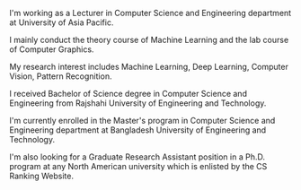 I'm working as a Lecturer in Computer Science and Engineering department at University of Asia Pacific.

I mainly conduct the theory course of Machine Learning and the lab course of Computer Graphics.

My research interest includes Machine Learning, Deep Learning, Computer Vision, Pattern Recognition.

I received Bachelor of Science degree in Computer Science and Engineering from Rajshahi University of Engineering and Technology.

I'm currently enrolled in the Master's program in Computer Science and Engineering department at Bangladesh University of Engineering and Technology.

I'm also looking for a Graduate Research Assistant position in a Ph.D. program at any North American university which is enlisted by the CS Ranking Website.

